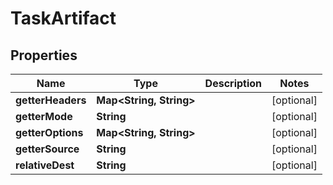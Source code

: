 

# TaskArtifact


## Properties

| Name | Type | Description | Notes |
|------------ | ------------- | ------------- | -------------|
|**getterHeaders** | **Map&lt;String, String&gt;** |  |  [optional] |
|**getterMode** | **String** |  |  [optional] |
|**getterOptions** | **Map&lt;String, String&gt;** |  |  [optional] |
|**getterSource** | **String** |  |  [optional] |
|**relativeDest** | **String** |  |  [optional] |



